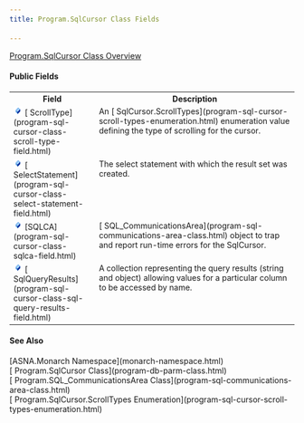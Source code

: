 ```yaml
---
title: Program.SqlCursor Class Fields

---
```


[ Program.SqlCursor Class Overview](program-sql-cursor-class.html) 

#### Public Fields
<table class="mytable" cellspacing="0" cellpadding="4" width="90%">
          <colgroup>
            <col width="30%" />
            <col width="70%" />
          </colgroup>
          <tr>
            <th>Field</th>
            <th>Description</th>
          </tr>          <tr valign="top">
            <td><img id="Img2" style="WIDTH: 16px; HEIGHT: 16px" alt="fields" src="images/field.bmp" width="15" border="0" x-maintain-ratio="TRUE" />
              [
            ScrollType](program-sql-cursor-class-scroll-type-field.html)
            </td>
            <td>An 
          [
          SqlCursor.ScrollTypes](program-sql-cursor-scroll-types-enumeration.html) enumeration value defining
          the type of scrolling for the cursor.</td>
          </tr>
          <tr valign="top">
            <td><img id="Img3" style="WIDTH: 16px; HEIGHT: 16px" alt="fields" src="images/field.bmp" width="16" border="0" x-maintain-ratio="TRUE" />
              [
            SelectStatement](program-sql-cursor-class-select-statement-field.html)
            </td>
            <td>The select
          statement with which the result set was
          created.</td>
          </tr>
          <tr valign="top">
            <td><img id="Img5" style="WIDTH: 16px; HEIGHT: 16px" alt="fields" src="images/field.bmp" border="0" x-maintain-ratio="TRUE" />
              [SQLCA](program-sql-cursor-class-sqlca-field.html)
            </td>
            <td>[
          SQL_CommunicationsArea](program-sql-communications-area-class.html) object to trap and report
          run-time errors for the SqlCursor.</td>
          </tr>
          <tr valign="top">
            <td><img id="Img4" style="WIDTH: 16px; HEIGHT: 16px" alt="fields" src="images/field.bmp" width="15" border="0" x-maintain-ratio="TRUE" />
              [
            SqlQueryResults](program-sql-cursor-class-sql-query-results-field.html)
            </td>
            <td>A collection
          representing the query results (string and object)
          allowing values for a particular column to be
          accessed by name.</td>
          </tr>
</table>

#### See Also
<span>
        [ASNA.Monarch
      Namespace](monarch-namespace.html)
        <br />
        [
      Program.SqlCursor Class](program-db-parm-class.html)
        <br />
        [
      Program.SQL_CommunicationsArea Class](program-sql-communications-area-class.html)
      </span>
      <br />
      [
    Program.SqlCursor.ScrollTypes Enumeration](program-sql-cursor-scroll-types-enumeration.html)  
    <p />

